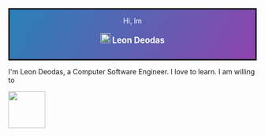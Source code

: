 <!DOCTYPE html>
<html lang="en">
<head>
<meta charset="UTF-8"><meta http-equiv="X-UA-Compatible" content="IE=edge">
    <meta name="viewport" content="width=device-width, initial-scale=1.0">

</head>
<body>
<!--   <img src="https://user-images.githubusercontent.com/111661378/211372217-9dea25a0-78ac-4357-b4db-d9d7225b12b2.jpg" data-canonical-src="https://user-images.githubusercontent.com/111661378/211372217-9dea25a0-78ac-4357-b4db-d9d7225b12b2.jpg" width="100%" height="250" /> -->
    <div style="border-style: solid; height: 100px; background: linear-gradient(120deg,#2980b9,#8e44ad)">
        <div style="text-align: center;">
            <p style="color:white">Hi, Im</p>
            <p style="font-size: larger; font-weight: bolder; color: white;"> <img src="https://user-images.githubusercontent.com/111661378/211373645-9cb353a3-f4e9-481a-853e-857589e174ca.png" data-canonical-src="https://user-images.githubusercontent.com/111661378/211373645-9cb353a3-f4e9-481a-853e-857589e174ca.png" width="20" height="20" />
Leon Deodas</p>
        </div>
    </div>
    <p>I'm Leon Deodas, a Computer Software Engineer. I love to learn. I am willing to </p>
  
  
 <a href="https://www.linkedin.com/in/leon-deodas-27a264254/"> <img src="https://user-images.githubusercontent.com/111661378/211369332-9cf2f0b9-52ba-4b64-9a4d-5227726d2a1a.png"  width="75" height="75" /> </a>
  

</body>


</html>

